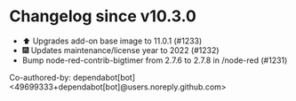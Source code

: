 # Changelog since v10.3.0
- ⬆️ Upgrades add-on base image to 11.0.1 (#1233) 
- 🎆 Updates maintenance/license year to 2022 (#1232) 
- Bump node-red-contrib-bigtimer from 2.7.6 to 2.7.8 in /node-red (#1231)

Co-authored-by: dependabot[bot] <49699333+dependabot[bot]@users.noreply.github.com> 
